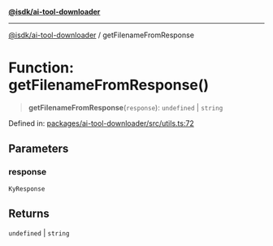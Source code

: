 [**@isdk/ai-tool-downloader**](../README.md)

***

[@isdk/ai-tool-downloader](../globals.md) / getFilenameFromResponse

# Function: getFilenameFromResponse()

> **getFilenameFromResponse**(`response`): `undefined` \| `string`

Defined in: [packages/ai-tool-downloader/src/utils.ts:72](https://github.com/isdk/ai-tool-download.js/blob/842238d8ef64fc000a1b7d35ec42e3051ba476c6/src/utils.ts#L72)

## Parameters

### response

`KyResponse`

## Returns

`undefined` \| `string`
